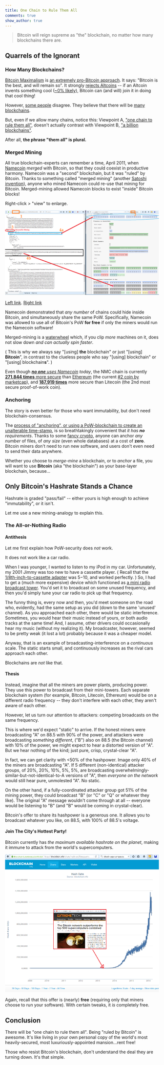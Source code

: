 ```yaml
---
title: One Chain to Rule Them All
comments: true
show_author: true
---
```


> Bitcoin will reign supreme as "the" blockchain, no matter how many blockchains there are.

## Quarrels of the Ignorant

### How Many Blockchains?

[Bitcoin Maximalism](https://www.youtube.com/watch?v=TMkb8E5JDZM&feature=youtube_gdata_player) is [an extremely pro-Bitcoin approach](http://blog.oleganza.com/post/140634349543/bitcoin-maximalism). It says: "Bitcoin is the best, and will remain so". It strongly [rejects Altcoins](http://bitcoinhivemind.com/blog/crowdsales/#altcoins) -- if an Altcoin invents something cool ([~0% likely](https://download.wpsoftware.net/bitcoin/alts.pdf)), Bitcoin can (and will) join it in doing that cool thing!

However, [some people](https://www.youtube.com/v/c9CjWz2N5Hs?start=2031&end=2070.6&version=3&autoplay=1) disagree. They believe that there will be [many blockchains](https://ripple.com/insights/financial-professionals-believe-in-billions-of-blockchains/).

But, even if we allow many chains, notice this: Viewpoint A, ["one chain to rule them all"](http://networkcultures.org/moneylab/2014/12/16/one-chain-to-rule-them-all/), doesn't actually contrast with Viewpoint B, ["a billion blockchains"](https://www.youtube.com/v/mLWhU3f0xlc?start=2948.1&end=2980.2&version=3&autoplay=1).

After all, **the phrase "them all" is plural.**


### Merged Mining

All true blockchain-experts can remember a time, April 2011, when [Namecoin](https://wikipedia.org/wiki/Namecoin) *merged* with Bitcoin, so that they could coexist in productive harmony. Namecoin was a "second" blockchain, but it was "ruled" by Bitcoin. Thanks to something called "merged mining" (another [Satoshi invention](https://bitcointalk.org/index.php?topic=1790.msg28696#msg28696)), anyone who mined Namecoin could re-use that mining for Bitcoin. Merged-mining allowed Namecoin blocks to exist "inside" Bitcoin blocks!

Right-click > "view" to enlarge.

![merged_mining](/images/merged-mining.png)

[Left link](https://namecoin.webbtc.com/block/c72836f9e996b9ee788826a4fa70c112252ed03ea8e5db1cd091533366b02d1f.json). [Right link](http://www.yogh.io/#block:height:401615)

Namecoin demonstrated that *any number* of chains could hide inside Bitcoin, and simultaneously share the same PoW. Specifically, Namecoin was allowed to use all of Bitcoin's PoW **for free** if only the miners would run the Namecoin software! 

Merged-mining is a [waterwheel](http://pool.twincitiesdailyphoto.com/2008/water_wheel_como_park.jpg) which, if you clip *more* machines on it, does not slow down *and can actually spin faster*.

( This is why we always say "[using] **the** blockchain" or just "[using] **Bitcoin**", in contrast to the clueless people who say "[using] blockchain" or "[using] blockchain**s**". )

Even though *[<b>no one</b> uses Namecoin](http://randomwalker.info/publications/namespaces.pdf) today*, the NMC chain is currently [**271,844 times** more secure](https://etherscan.io/charts/hashrate) than [Ethereum](https://bitinfocharts.com/) (the current [#2 coin by marketcap](http://coinmarketcap.com/)), and [**187,919 times**](https://bitinfocharts.com/) more secure than Litecoin (the 2nd most secure proof-of-work coin).


### Anchoring

The story is even better for those who want immutability, but don't need blockchain-consensus.

The [process of "anchoring", or using a PoW-blockchain to create an unalterable time-stamp](https://bitcoinmagazine.com/articles/the-rediscovery-of-bitcoin-s-blockchain-the-world-s-most-powerful-anchor-1449084048), is so breathtakingly convenient that *it has <b>no</b> requirements*. Thanks to some [fancy crypto](https://en.wikipedia.org/wiki/Merkle_tree), anyone can anchor *any number* of files, of *any size* (even whole databases) at a cost of **zero**. Bitcoin miners don't need to run new software, and users don't even need to send their data anywhere.

Whether you choose to *merge-mine* a blockchain, or to *anchor* a file, you will want to use **Bitcoin** (aka "the blockchain") as your base-layer blockchain, because...


## Only Bitcoin's Hashrate Stands a Chance


Hashrate is graded "pass/fail" -- either yours is high enough to achieve "immutability", or it isn't.

Let me use a new mining-analogy to explain this.

### The All-or-Nothing Radio

#### Antithesis

Let me first explain how PoW-security does *not* work.

It does not work like a car radio.

When I was younger, I wanted to listen to my iPod in my car. Unfortunately, my 2001 Jimmy was too new to have a cassette player. ( Recall that the [1/8th-inch-to-cassette adapter](http://ecx.images-amazon.com/images/I/91WBmv1GAcL._SX355_.jpg) was $5-$10, and worked perfectly. ) So, I had to get a (much more expensive) device which functioned as [a mini radio broadcast tower](https://auxcarkits.files.wordpress.com/2014/12/lates-ipod-car-adapter.jpg). You'd set it to broadcast on some unused frequency, and then you'd simply tune your car radio to pick up that frequency.

The funny thing is, every now and then, you'd meet someone on the road who, evidently, had the same setup as you did (down to the same 'unused' channel). As you approached each other, there would be static interference. Sometimes, you would hear their music instead of yours, or both audio tracks at the same time! And, I assume, other drivers could occasionally hear my music (without my realizing it). My broadcaster, however, seemed to be pretty weak (it lost a lot) probably because it was a cheaper model.

Anyway, that is an example of broadcasting-interference on a *continuous* scale. The static starts small, and continuously increases as the rival cars approach each other.

Blockchains are *not* like that.

#### Thesis

Instead, imagine that all the miners are power plants, producing power. They use this power to broadcast from their mini-towers. Each separate blockchain system (for example, Bitcoin, Litecoin, Ethereum) would be on a different radio frequency -- they don't interfere with each other, they aren't aware of each other. 

However, let us turn our attention to attackers: competing broadcasts on the same frequency.

This is where we'd expect "static" to arrive. If the honest miners were broadcasting "A" on 88.5 with 90% of the power, and attackers were broadcasting *something different*, ("B") also on 88.5 (the Bitcoin channel) with 10% of the power, we might expect to hear a distorted version of "A". But we hear nothing of the kind; just pure, crisp, crystal-clear "A".

In fact, we can get clarity with <50% of the hashpower. Image only 40% of the miners are broadcasting "A". If 5 different (non-identical) attacker groups, of 20%, 20%, 10%, 5%, 5%, are broadcasting overwhelmingly-similar-but-not-identical-to-A versions of "A", then *everyone on the network* would still hear pure, unmolested "A". No static.

On the other hand, if a fully-coordinated attacker group got 51% of the mining power, they could broadcast "B" (or "C" or "Q" or whatever they like). The original "A" message wouldn't come through at all -- everyone would be listening to "B" (and "B" would be coming in crystal-clear).

Bitcoin's offer to share its hashpower is a generous one. It allows you to broadcast whatever you like, on 88.5, with 100% of 88.5's voltage. 

#### Join The City's Hottest Party!

Bitcoin currently has *the maximum available hashrate on the planet*, making it immune to attack from the world's supercomputers.

![mining_supercomputers](/images/mining-power.png)

Again, recall that this offer is (nearly) **free** (requiring only that miners choose to run your software). With certain tweaks, it *is* completely free.

## Conclusion


There will be "one chain to rule them all". Being "ruled by Bitcoin" is awesome. It's like living in your own personal copy of the world's most heavily-secured, most luxuriously-appointed mansion...rent free!

Those who resist Bitcoin's blockchain, don't understand the deal they are turning down. It's that simple.